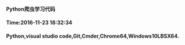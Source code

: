 ﻿#### Python爬虫学习代码
#### Time:2016-11-23 18:32:34
#### Python,visual studio code,Git,Cmder,Chrome64,Windows10LBSX64.